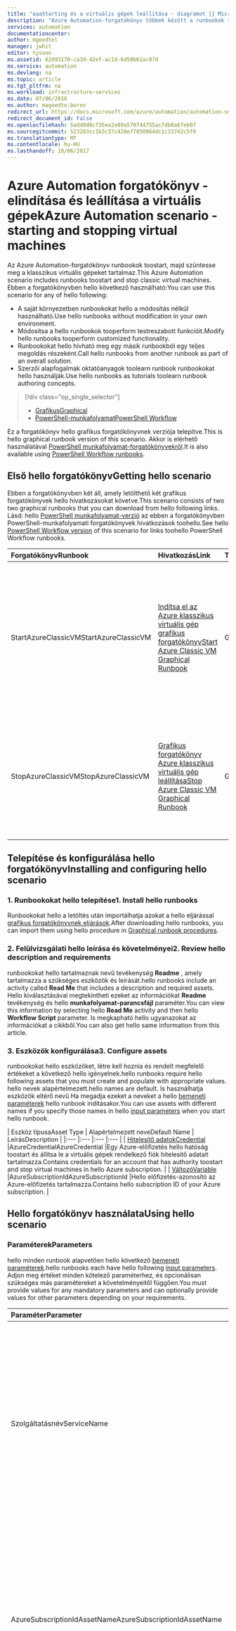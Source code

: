 ```yaml
---
title: "aaaStarting és a virtuális gépek leállítása - diagramot |} Microsoft Docs"
description: "Azure Automation-forgatókönyv többek között a runbookok toostart, majd szüntesse meg a klasszikus virtuális gépek PowerShell munkafolyamat-verzió."
services: automation
documentationcenter: 
author: mgoedtel
manager: jwhit
editor: tysonn
ms.assetid: 62d93170-ca3d-42ef-ac1d-6d50b61ac87d
ms.service: automation
ms.devlang: na
ms.topic: article
ms.tgt_pltfrm: na
ms.workload: infrastructure-services
ms.date: 07/06/2016
ms.author: magoedte;bwren
redirect_url: https://docs.microsoft.com/azure/automation/automation-solution-vm-management
redirect_document_id: False
ms.openlocfilehash: 5add8d8cf35ea2e89a570744755ac7db0a6feb07
ms.sourcegitcommit: 523283cc1b3c37c428e77850964dc1c33742c5f0
ms.translationtype: MT
ms.contentlocale: hu-HU
ms.lasthandoff: 10/06/2017
---
```

# <a name="azure-automation-scenario---starting-and-stopping-virtual-machines"></a><span data-ttu-id="7b635-103">Azure Automation forgatókönyv - elindítása és leállítása a virtuális gépek</span><span class="sxs-lookup"><span data-stu-id="7b635-103">Azure Automation scenario - starting and stopping virtual machines</span></span>
<span data-ttu-id="7b635-104">Az Azure Automation-forgatókönyv runbookok toostart, majd szüntesse meg a klasszikus virtuális gépeket tartalmaz.</span><span class="sxs-lookup"><span data-stu-id="7b635-104">This Azure Automation scenario includes runbooks toostart and stop classic virtual machines.</span></span>  <span data-ttu-id="7b635-105">Ebben a forgatókönyvben hello következő használható:</span><span class="sxs-lookup"><span data-stu-id="7b635-105">You can use this scenario for any of hello following:</span></span>  

* <span data-ttu-id="7b635-106">A saját környezetben runbookokat hello a módosítás nélkül használható.</span><span class="sxs-lookup"><span data-stu-id="7b635-106">Use hello runbooks without modification in your own environment.</span></span>
* <span data-ttu-id="7b635-107">Módosítsa a hello runbookok tooperform testreszabott funkcióit.</span><span class="sxs-lookup"><span data-stu-id="7b635-107">Modify hello runbooks tooperform customized functionality.</span></span>  
* <span data-ttu-id="7b635-108">Runbookokat hello hívható meg egy másik runbookból egy teljes megoldás részeként.</span><span class="sxs-lookup"><span data-stu-id="7b635-108">Call hello runbooks from another runbook as part of an overall solution.</span></span>
* <span data-ttu-id="7b635-109">Szerzői alapfogalmak oktatóanyagok toolearn runbook runbookokat hello használják.</span><span class="sxs-lookup"><span data-stu-id="7b635-109">Use hello runbooks as tutorials toolearn runbook authoring concepts.</span></span>

> [!div class="op_single_selector"]
> * [<span data-ttu-id="7b635-110">Grafikus</span><span class="sxs-lookup"><span data-stu-id="7b635-110">Graphical</span></span>](automation-solution-startstopvm-graphical.md)
> * [<span data-ttu-id="7b635-111">PowerShell-munkafolyamat</span><span class="sxs-lookup"><span data-stu-id="7b635-111">PowerShell Workflow</span></span>](automation-solution-startstopvm-psworkflow.md)
>
>

<span data-ttu-id="7b635-112">Ez a forgatókönyv hello grafikus forgatókönyvnek verziója telepítve.</span><span class="sxs-lookup"><span data-stu-id="7b635-112">This is hello graphical runbook version of this scenario.</span></span> <span data-ttu-id="7b635-113">Akkor is elérhető használatával [PowerShell munkafolyamat-forgatókönyvekről](automation-solution-startstopvm-psworkflow.md).</span><span class="sxs-lookup"><span data-stu-id="7b635-113">It is also available using [PowerShell Workflow runbooks](automation-solution-startstopvm-psworkflow.md).</span></span>

## <a name="getting-hello-scenario"></a><span data-ttu-id="7b635-114">Első hello forgatókönyv</span><span class="sxs-lookup"><span data-stu-id="7b635-114">Getting hello scenario</span></span>
<span data-ttu-id="7b635-115">Ebben a forgatókönyvben két áll, amely letölthető két grafikus forgatókönyvek hello hivatkozásokat követve.</span><span class="sxs-lookup"><span data-stu-id="7b635-115">This scenario consists of two two graphical runbooks that you can download from hello following links.</span></span>  <span data-ttu-id="7b635-116">Lásd: hello [PowerShell munkafolyamat-verzió](automation-solution-startstopvm-psworkflow.md) az ebben a forgatókönyvben PowerShell-munkafolyamati forgatókönyvek hivatkozások toohello.</span><span class="sxs-lookup"><span data-stu-id="7b635-116">See hello [PowerShell Workflow version](automation-solution-startstopvm-psworkflow.md) of this scenario for links toohello PowerShell Workflow runbooks.</span></span>

| <span data-ttu-id="7b635-117">Forgatókönyv</span><span class="sxs-lookup"><span data-stu-id="7b635-117">Runbook</span></span> | <span data-ttu-id="7b635-118">Hivatkozás</span><span class="sxs-lookup"><span data-stu-id="7b635-118">Link</span></span> | <span data-ttu-id="7b635-119">Típus</span><span class="sxs-lookup"><span data-stu-id="7b635-119">Type</span></span> | <span data-ttu-id="7b635-120">Leírás</span><span class="sxs-lookup"><span data-stu-id="7b635-120">Description</span></span> |
|:--- |:--- |:--- |:--- |
| <span data-ttu-id="7b635-121">StartAzureClassicVM</span><span class="sxs-lookup"><span data-stu-id="7b635-121">StartAzureClassicVM</span></span> |[<span data-ttu-id="7b635-122">Indítsa el az Azure klasszikus virtuális gép grafikus forgatókönyv</span><span class="sxs-lookup"><span data-stu-id="7b635-122">Start Azure Classic VM Graphical Runbook</span></span>](https://gallery.technet.microsoft.com/scriptcenter/Start-Azure-Classic-VM-c6067b3d) |<span data-ttu-id="7b635-123">Grafikus</span><span class="sxs-lookup"><span data-stu-id="7b635-123">Graphical</span></span> |<span data-ttu-id="7b635-124">Minden klasszikus virtuális gépek Azure-előfizetés vagy az összes virtuális gép egy adott szolgáltatáshoz nevű indítja el.</span><span class="sxs-lookup"><span data-stu-id="7b635-124">Starts all classic virtual machines in an Azure subscription or all virtual machines with a particular service name.</span></span> |
| <span data-ttu-id="7b635-125">StopAzureClassicVM</span><span class="sxs-lookup"><span data-stu-id="7b635-125">StopAzureClassicVM</span></span> |[<span data-ttu-id="7b635-126">Grafikus forgatókönyv Azure klasszikus virtuális gép leállítása</span><span class="sxs-lookup"><span data-stu-id="7b635-126">Stop Azure Classic VM Graphical Runbook</span></span>](https://gallery.technet.microsoft.com/scriptcenter/Stop-Azure-Classic-VM-397819bd) |<span data-ttu-id="7b635-127">Grafikus</span><span class="sxs-lookup"><span data-stu-id="7b635-127">Graphical</span></span> |<span data-ttu-id="7b635-128">Automation-fiók összes virtuális gép vagy egy adott szolgáltatáshoz névvel rendelkező összes virtuális gép leáll.</span><span class="sxs-lookup"><span data-stu-id="7b635-128">Stops all virtual machines in an automation account or all virtual machines with a particular service name.</span></span> |

## <a name="installing-and-configuring-hello-scenario"></a><span data-ttu-id="7b635-129">Telepítése és konfigurálása hello forgatókönyv</span><span class="sxs-lookup"><span data-stu-id="7b635-129">Installing and configuring hello scenario</span></span>
### <a name="1-install-hello-runbooks"></a><span data-ttu-id="7b635-130">1. Runbookokat hello telepítése</span><span class="sxs-lookup"><span data-stu-id="7b635-130">1. Install hello runbooks</span></span>
<span data-ttu-id="7b635-131">Runbookokat hello a letöltés után importálhatja azokat a hello eljárással [grafikus forgatókönyvnek eljárások](automation-graphical-authoring-intro.md#graphical-runbook-procedures).</span><span class="sxs-lookup"><span data-stu-id="7b635-131">After downloading hello runbooks, you can import them using hello procedure in [Graphical runbook procedures](automation-graphical-authoring-intro.md#graphical-runbook-procedures).</span></span>

### <a name="2-review-hello-description-and-requirements"></a><span data-ttu-id="7b635-132">2. Felülvizsgálati hello leírása és követelményei</span><span class="sxs-lookup"><span data-stu-id="7b635-132">2. Review hello description and requirements</span></span>
<span data-ttu-id="7b635-133">runbookokat hello tartalmaznak nevű tevékenység **Readme** , amely tartalmazza a szükséges eszközök és leírását.</span><span class="sxs-lookup"><span data-stu-id="7b635-133">hello runbooks include an activity called **Read Me** that includes a description and required assets.</span></span>  <span data-ttu-id="7b635-134">Hello kiválasztásával megtekintheti ezeket az információkat **Readme** tevékenység és hello **munkafolyamat-parancsfájl** paraméter.</span><span class="sxs-lookup"><span data-stu-id="7b635-134">You can view this information by selecting hello **Read Me** activity and then hello **Workflow Script** parameter.</span></span>  <span data-ttu-id="7b635-135">Is megkapható hello ugyanazokat az információkat a cikkből.</span><span class="sxs-lookup"><span data-stu-id="7b635-135">You can also get hello same information from this article.</span></span>

### <a name="3-configure-assets"></a><span data-ttu-id="7b635-136">3. Eszközök konfigurálása</span><span class="sxs-lookup"><span data-stu-id="7b635-136">3. Configure assets</span></span>
<span data-ttu-id="7b635-137">runbookokat hello eszközöket, létre kell hoznia és rendelt megfelelő értékeket a következő hello igényelnek.</span><span class="sxs-lookup"><span data-stu-id="7b635-137">hello runbooks require hello following assets that you must create and populate with appropriate values.</span></span>  <span data-ttu-id="7b635-138">hello nevek alapértelmezett.</span><span class="sxs-lookup"><span data-stu-id="7b635-138">hello names are default.</span></span>  <span data-ttu-id="7b635-139">Is használhatja eszközök eltérő nevű Ha megadja ezeket a neveket a hello [bemeneti paraméterek](#using-the-runbooks) hello runbook indításakor.</span><span class="sxs-lookup"><span data-stu-id="7b635-139">You can use assets with different names if you specify those names in hello [input parameters](#using-the-runbooks) when you start hello runbook.</span></span>

| <span data-ttu-id="7b635-140">Eszköz típusa</span><span class="sxs-lookup"><span data-stu-id="7b635-140">Asset Type</span></span> | <span data-ttu-id="7b635-141">Alapértelmezett neve</span><span class="sxs-lookup"><span data-stu-id="7b635-141">Default Name</span></span> | <span data-ttu-id="7b635-142">Leírás</span><span class="sxs-lookup"><span data-stu-id="7b635-142">Description</span></span> |
|:--- |:--- |:--- |:--- |
| [<span data-ttu-id="7b635-143">Hitelesítő adatok</span><span class="sxs-lookup"><span data-stu-id="7b635-143">Credential</span></span>](automation-credentials.md) |<span data-ttu-id="7b635-144">AzureCredential</span><span class="sxs-lookup"><span data-stu-id="7b635-144">AzureCredential</span></span> |<span data-ttu-id="7b635-145">Egy Azure-előfizetés hello hatóság toostart és állítsa le a virtuális gépek rendelkező fiók hitelesítő adatait tartalmazza.</span><span class="sxs-lookup"><span data-stu-id="7b635-145">Contains credentials for an account that has authority toostart and stop virtual machines in hello Azure subscription.</span></span> |
| [<span data-ttu-id="7b635-146">Változó</span><span class="sxs-lookup"><span data-stu-id="7b635-146">Variable</span></span>](automation-variables.md) |<span data-ttu-id="7b635-147">AzureSubscriptionId</span><span class="sxs-lookup"><span data-stu-id="7b635-147">AzureSubscriptionId</span></span> |<span data-ttu-id="7b635-148">Hello előfizetés-azonosító az Azure-előfizetés tartalmazza.</span><span class="sxs-lookup"><span data-stu-id="7b635-148">Contains hello subscription ID of your Azure subscription.</span></span> |

## <a name="using-hello-scenario"></a><span data-ttu-id="7b635-149">Hello forgatókönyv használata</span><span class="sxs-lookup"><span data-stu-id="7b635-149">Using hello scenario</span></span>
### <a name="parameters"></a><span data-ttu-id="7b635-150">Paraméterek</span><span class="sxs-lookup"><span data-stu-id="7b635-150">Parameters</span></span>
<span data-ttu-id="7b635-151">hello minden runbook alapvetően hello következő [bemeneti paraméterek](automation-starting-a-runbook.md#runbook-parameters).</span><span class="sxs-lookup"><span data-stu-id="7b635-151">hello runbooks each have hello following [input parameters](automation-starting-a-runbook.md#runbook-parameters).</span></span>  <span data-ttu-id="7b635-152">Adjon meg értéket minden kötelező paraméterhez, és opcionálisan szükséges más paramétereket a követelményeitől függően.</span><span class="sxs-lookup"><span data-stu-id="7b635-152">You must provide values for any mandatory parameters and can optionally provide values for other parameters depending on your requirements.</span></span>

| <span data-ttu-id="7b635-153">Paraméter</span><span class="sxs-lookup"><span data-stu-id="7b635-153">Parameter</span></span> | <span data-ttu-id="7b635-154">Típus</span><span class="sxs-lookup"><span data-stu-id="7b635-154">Type</span></span> | <span data-ttu-id="7b635-155">Kötelező</span><span class="sxs-lookup"><span data-stu-id="7b635-155">Mandatory</span></span> | <span data-ttu-id="7b635-156">Leírás</span><span class="sxs-lookup"><span data-stu-id="7b635-156">Description</span></span> |
|:--- |:--- |:--- |:--- |
| <span data-ttu-id="7b635-157">Szolgáltatásnév</span><span class="sxs-lookup"><span data-stu-id="7b635-157">ServiceName</span></span> |<span data-ttu-id="7b635-158">Karakterlánc</span><span class="sxs-lookup"><span data-stu-id="7b635-158">string</span></span> |<span data-ttu-id="7b635-159">Nem</span><span class="sxs-lookup"><span data-stu-id="7b635-159">No</span></span> |<span data-ttu-id="7b635-160">Ha egy érték áll rendelkezésre, majd az összes virtuális gép szolgáltatás nevű elindításakor vagy leállt.</span><span class="sxs-lookup"><span data-stu-id="7b635-160">If a value is provided, then all virtual machines with that service name are started or stopped.</span></span>  <span data-ttu-id="7b635-161">Ha nincs érték megadva, majd minden hello Azure-előfizetéssel klasszikus virtuális gépek elindításakor vagy leállt.</span><span class="sxs-lookup"><span data-stu-id="7b635-161">If no value is provided, then all classic virtual machines in hello Azure subscription are started or stopped.</span></span> |
| <span data-ttu-id="7b635-162">AzureSubscriptionIdAssetName</span><span class="sxs-lookup"><span data-stu-id="7b635-162">AzureSubscriptionIdAssetName</span></span> |<span data-ttu-id="7b635-163">Karakterlánc</span><span class="sxs-lookup"><span data-stu-id="7b635-163">string</span></span> |<span data-ttu-id="7b635-164">Nem</span><span class="sxs-lookup"><span data-stu-id="7b635-164">No</span></span> |<span data-ttu-id="7b635-165">Hello hello nevét tartalmazza [változóeszköz](#installing-and-configuring-the-scenario) , amely tartalmazza az Azure-előfizetéshez hello előfizetés-azonosítója.</span><span class="sxs-lookup"><span data-stu-id="7b635-165">Contains hello name of hello [variable asset](#installing-and-configuring-the-scenario) that contains hello subscription ID of your Azure subscription.</span></span>  <span data-ttu-id="7b635-166">Ha nem adja meg egy értéket *AzureSubscriptionId* szolgál.</span><span class="sxs-lookup"><span data-stu-id="7b635-166">If you don't specify a value, *AzureSubscriptionId* is used.</span></span> |
| <span data-ttu-id="7b635-167">AzureCredentialAssetName</span><span class="sxs-lookup"><span data-stu-id="7b635-167">AzureCredentialAssetName</span></span> |<span data-ttu-id="7b635-168">Karakterlánc</span><span class="sxs-lookup"><span data-stu-id="7b635-168">string</span></span> |<span data-ttu-id="7b635-169">Nem</span><span class="sxs-lookup"><span data-stu-id="7b635-169">No</span></span> |<span data-ttu-id="7b635-170">Hello hello nevét tartalmazza [hitelesítőadat-eszköz](#installing-and-configuring-the-scenario) tartalmazó hello runbook toouse hello hitelesítő adatait.</span><span class="sxs-lookup"><span data-stu-id="7b635-170">Contains hello name of hello [credential asset](#installing-and-configuring-the-scenario) that contains hello credentials for hello runbook toouse.</span></span>  <span data-ttu-id="7b635-171">Ha nem adja meg egy értéket *AzureCredential* szolgál.</span><span class="sxs-lookup"><span data-stu-id="7b635-171">If you don't specify a value, *AzureCredential* is used.</span></span> |

### <a name="starting-hello-runbooks"></a><span data-ttu-id="7b635-172">Runbookokat hello indítása</span><span class="sxs-lookup"><span data-stu-id="7b635-172">Starting hello runbooks</span></span>
<span data-ttu-id="7b635-173">Hello módszerek bármelyikét használhatja [runbook elindítása az Azure Automationben](automation-starting-a-runbook.md) toostart vagy runbookokat hello a ebben a cikkben.</span><span class="sxs-lookup"><span data-stu-id="7b635-173">You can use any of hello methods in [Starting a runbook in Azure Automation](automation-starting-a-runbook.md) toostart either of hello runbooks in this article.</span></span>

<span data-ttu-id="7b635-174">a következő Példaparancsok hello használja a Windows PowerShell toorun **StartAzureClassicVM** toostart hello szolgáltatás névvel rendelkező összes virtuális gép *MyVMService*.</span><span class="sxs-lookup"><span data-stu-id="7b635-174">hello following sample commands uses Windows PowerShell toorun **StartAzureClassicVM** toostart all virtual machines with hello service name *MyVMService*.</span></span>

    $params = @{"ServiceName"="MyVMService"}
    Start-AzureAutomationRunbook –AutomationAccountName "MyAutomationAccount" –Name "StartAzureClassicVM" –Parameters $params

### <a name="output"></a><span data-ttu-id="7b635-175">Kimenet</span><span class="sxs-lookup"><span data-stu-id="7b635-175">Output</span></span>
<span data-ttu-id="7b635-176">runbookokat hello fog [kimeneti üzenet](automation-runbook-output-and-messages.md) minden virtuális gép, amely azt jelzi-e hello indítási vagy leállítási utasítás sikeresen el lett küldve.</span><span class="sxs-lookup"><span data-stu-id="7b635-176">hello runbooks will [output a message](automation-runbook-output-and-messages.md) for each virtual machine indicating whether or not hello start or stop instruction was successfully submitted.</span></span>  <span data-ttu-id="7b635-177">Kereshet az hello kimeneti toodetermine hello eredmények minden runbook egy adott karakterláncot.</span><span class="sxs-lookup"><span data-stu-id="7b635-177">You can look for a specific string in hello output toodetermine hello result for each runbook.</span></span>  <span data-ttu-id="7b635-178">a következő táblázat hello hello lehetséges kimeneti karakterláncok listáját.</span><span class="sxs-lookup"><span data-stu-id="7b635-178">hello possible output strings are listed in hello following table.</span></span>

| <span data-ttu-id="7b635-179">Forgatókönyv</span><span class="sxs-lookup"><span data-stu-id="7b635-179">Runbook</span></span> | <span data-ttu-id="7b635-180">Az állapot</span><span class="sxs-lookup"><span data-stu-id="7b635-180">Condition</span></span> | <span data-ttu-id="7b635-181">Üzenet</span><span class="sxs-lookup"><span data-stu-id="7b635-181">Message</span></span> |
|:--- |:--- |:--- |
| <span data-ttu-id="7b635-182">StartAzureClassicVM</span><span class="sxs-lookup"><span data-stu-id="7b635-182">StartAzureClassicVM</span></span> |<span data-ttu-id="7b635-183">Virtuális gép már fut.</span><span class="sxs-lookup"><span data-stu-id="7b635-183">Virtual machine is already running</span></span> |<span data-ttu-id="7b635-184">MyVM már fut.</span><span class="sxs-lookup"><span data-stu-id="7b635-184">MyVM is already running</span></span> |
| <span data-ttu-id="7b635-185">StartAzureClassicVM</span><span class="sxs-lookup"><span data-stu-id="7b635-185">StartAzureClassicVM</span></span> |<span data-ttu-id="7b635-186">Kérelem küldése sikeres volt a virtuális gép indítása</span><span class="sxs-lookup"><span data-stu-id="7b635-186">Start request for virtual machine successfully submitted</span></span> |<span data-ttu-id="7b635-187">MyVM el lett indítva.</span><span class="sxs-lookup"><span data-stu-id="7b635-187">MyVM has been started</span></span> |
| <span data-ttu-id="7b635-188">StartAzureClassicVM</span><span class="sxs-lookup"><span data-stu-id="7b635-188">StartAzureClassicVM</span></span> |<span data-ttu-id="7b635-189">Nem sikerült a virtuális gép indítási kérésre</span><span class="sxs-lookup"><span data-stu-id="7b635-189">Start request for virtual machine failed</span></span> |<span data-ttu-id="7b635-190">Nem sikerült MyVM toostart</span><span class="sxs-lookup"><span data-stu-id="7b635-190">MyVM failed toostart</span></span> |
| <span data-ttu-id="7b635-191">StopAzureClassicVM</span><span class="sxs-lookup"><span data-stu-id="7b635-191">StopAzureClassicVM</span></span> |<span data-ttu-id="7b635-192">Virtuális gép már fut.</span><span class="sxs-lookup"><span data-stu-id="7b635-192">Virtual machine is already running</span></span> |<span data-ttu-id="7b635-193">MyVM már le van állítva.</span><span class="sxs-lookup"><span data-stu-id="7b635-193">MyVM is already stopped</span></span> |
| <span data-ttu-id="7b635-194">StopAzureClassicVM</span><span class="sxs-lookup"><span data-stu-id="7b635-194">StopAzureClassicVM</span></span> |<span data-ttu-id="7b635-195">Kérelem küldése sikeres volt a virtuális gép indítása</span><span class="sxs-lookup"><span data-stu-id="7b635-195">Start request for virtual machine successfully submitted</span></span> |<span data-ttu-id="7b635-196">MyVM el lett indítva.</span><span class="sxs-lookup"><span data-stu-id="7b635-196">MyVM has been started</span></span> |
| <span data-ttu-id="7b635-197">StopAzureClassicVM</span><span class="sxs-lookup"><span data-stu-id="7b635-197">StopAzureClassicVM</span></span> |<span data-ttu-id="7b635-198">Nem sikerült a virtuális gép indítási kérésre</span><span class="sxs-lookup"><span data-stu-id="7b635-198">Start request for virtual machine failed</span></span> |<span data-ttu-id="7b635-199">Nem sikerült MyVM toostart</span><span class="sxs-lookup"><span data-stu-id="7b635-199">MyVM failed toostart</span></span> |

<span data-ttu-id="7b635-200">Az alábbiakban látható egy képet hello segítségével **StartAzureClassicVM** , egy [gyermekrunbook](automation-child-runbooks.md) egy minta grafikus runbook.</span><span class="sxs-lookup"><span data-stu-id="7b635-200">Following is an image of using hello **StartAzureClassicVM** as a [child runbook](automation-child-runbooks.md) in a sample graphical runbook.</span></span>  <span data-ttu-id="7b635-201">A következő táblázat hello hello feltételes hivatkozások használja.</span><span class="sxs-lookup"><span data-stu-id="7b635-201">This uses hello conditional links in hello following table.</span></span>

| <span data-ttu-id="7b635-202">Hivatkozás</span><span class="sxs-lookup"><span data-stu-id="7b635-202">Link</span></span> | <span data-ttu-id="7b635-203">Feltételek</span><span class="sxs-lookup"><span data-stu-id="7b635-203">Criteria</span></span> |
|:--- |:--- |
| <span data-ttu-id="7b635-204">Sikeres kapcsolat</span><span class="sxs-lookup"><span data-stu-id="7b635-204">Success link</span></span> |<span data-ttu-id="7b635-205">[StartAzureClassicVM] $ActivityOutput – például a "\* elindult"</span><span class="sxs-lookup"><span data-stu-id="7b635-205">$ActivityOutput['StartAzureClassicVM'] -like "\* has been started"</span></span> |
| <span data-ttu-id="7b635-206">Hiba történt hivatkozás</span><span class="sxs-lookup"><span data-stu-id="7b635-206">Error link</span></span> |<span data-ttu-id="7b635-207">[StartAzureClassicVM] $ActivityOutput-notlike "\* elindult"</span><span class="sxs-lookup"><span data-stu-id="7b635-207">$ActivityOutput['StartAzureClassicVM'] -notlike "\* has been started"</span></span> |

![Gyermek runbook – példa](media/automation-solution-startstopvm/graphical-childrunbook-example.png)

## <a name="detailed-breakdown"></a><span data-ttu-id="7b635-209">Részletes információkat</span><span class="sxs-lookup"><span data-stu-id="7b635-209">Detailed breakdown</span></span>
<span data-ttu-id="7b635-210">Az alábbiakban látható az ebben a forgatókönyvben hello runbookok részletes információkat.</span><span class="sxs-lookup"><span data-stu-id="7b635-210">Following is a detailed breakdown of hello runbooks in this scenario.</span></span>  <span data-ttu-id="7b635-211">Ezen információk tooeither runbookokat hello vagy ezekből a saját automatizálási esetekben tartalomkészítéshez csak toolearn testreszabása.</span><span class="sxs-lookup"><span data-stu-id="7b635-211">You can use this information tooeither customize hello runbooks or just toolearn from them for authoring your own automation scenarios.</span></span>

### <a name="authentication"></a><span data-ttu-id="7b635-212">Authentication</span><span class="sxs-lookup"><span data-stu-id="7b635-212">Authentication</span></span>
![Authentication](media/automation-solution-startstopvm/graphical-authentication.png)

<span data-ttu-id="7b635-214">hello runbook tevékenységek tooset hello kezdődik [hitelesítő adatok](automation-credentials.md) és az Azure-előfizetéssel, amely jelzi a hello rest hello runbook.</span><span class="sxs-lookup"><span data-stu-id="7b635-214">hello runbook starts with activities tooset hello [credentials](automation-credentials.md) and Azure subscription that will be used for hello rest of hello runbook.</span></span>

<span data-ttu-id="7b635-215">első két tevékenység hello **előfizetés-azonosító beszerzése** és **első Azure hitelesítő**, hello beolvasása [eszközök](#installing-the-runbook) hello következő két tevékenység által használt.</span><span class="sxs-lookup"><span data-stu-id="7b635-215">hello first two activities, **Get Subscription Id** and **Get Azure Credential**, retrieve hello [assets](#installing-the-runbook) that are used by hello next two activities.</span></span>  <span data-ttu-id="7b635-216">Adott tevékenységek közvetlenül hello eszközök kell megadni, de szükségük hello eszköz nevét.</span><span class="sxs-lookup"><span data-stu-id="7b635-216">Those activities could directly specify hello assets, but they need hello asset names.</span></span>  <span data-ttu-id="7b635-217">Mivel azt engedélyezi a felhasználó toospecify hello ezeket a neveket a hello [bemeneti paraméterek](#using-the-runbooks), ezeket a tevékenységeket tooretrieve hello eszközöket kell egy bemeneti paraméter által megadott névvel.</span><span class="sxs-lookup"><span data-stu-id="7b635-217">Since we are allowing hello user toospecify those names in hello [input parameters](#using-the-runbooks), we need these activities tooretrieve hello assets with a name specified by an input parameter.</span></span>

<span data-ttu-id="7b635-218">**Adja hozzá AzureAccount** beállítása hello hello rest hello runbook használt hitelesítő adatait.</span><span class="sxs-lookup"><span data-stu-id="7b635-218">**Add-AzureAccount** sets hello credentials that will be used for hello rest of hello runbook.</span></span>  <span data-ttu-id="7b635-219">hello hitelesítőadat-eszköz, amely lekérdezi a **első Azure hitelesítő** hozzáférés toostart és állítsa le a virtuális gépek hello Azure-előfizetéssel kell rendelkeznie.</span><span class="sxs-lookup"><span data-stu-id="7b635-219">hello credential asset that it retrieves from **Get Azure Credential** must have access toostart and stop virtual machines in hello Azure subscription.</span></span>  <span data-ttu-id="7b635-220">hello használt előfizetés szerint ki van választva **válasszon-AzureSubscription** hello előfizetés-azonosítót használó a **előfizetés-azonosító beszerzése**.</span><span class="sxs-lookup"><span data-stu-id="7b635-220">hello subscription that's used is selected by **Select-AzureSubscription** which uses hello subscription Id from **Get Subscription Id**.</span></span>

### <a name="get-virtual-machines"></a><span data-ttu-id="7b635-221">Virtuális gépeinek beolvasása</span><span class="sxs-lookup"><span data-stu-id="7b635-221">Get virtual machines</span></span>
![Virtuális gépek beolvasása](media/automation-solution-startstopvm/graphical-getvms.png)

<span data-ttu-id="7b635-223">hello runbook kell a virtuális gépek azt fogja dolgozni a toodetermine, és hogy azok vannak már elindított vagy leállított (attól függően, hogy hello runbook).</span><span class="sxs-lookup"><span data-stu-id="7b635-223">hello runbook needs toodetermine which virtual machines it will be working with and whether they are already started or stopped (depending on hello runbook).</span></span>   <span data-ttu-id="7b635-224">Hello virtuális gépek két tevékenység egyik kér le.</span><span class="sxs-lookup"><span data-stu-id="7b635-224">One of two activities will retrieve hello VMs.</span></span>  <span data-ttu-id="7b635-225">**Virtuális gépek beolvasása a szolgáltatás** fog futni, ha hello *szolgáltatásnév* hello runbook bemeneti paraméter értéke.</span><span class="sxs-lookup"><span data-stu-id="7b635-225">**Get VMs in Service** will run if hello *ServiceName* input parameter for hello runbook contains a value.</span></span>  <span data-ttu-id="7b635-226">**Minden virtuális gép első** fog futni, ha hello *szolgáltatásnév* hello runbook bemeneti paraméter nem tartalmaz értéket.</span><span class="sxs-lookup"><span data-stu-id="7b635-226">**Get All VMs** will run if hello *ServiceName* input parameter for hello runbook does not contain a value.</span></span>  <span data-ttu-id="7b635-227">A működési elvet minden tevékenység megelőző hello feltételes hivatkozások végzi el.</span><span class="sxs-lookup"><span data-stu-id="7b635-227">This logic is performed by hello conditional links preceding each activity.</span></span>

<span data-ttu-id="7b635-228">Mindkét tevékenységek használata hello **Get-AzureVM** parancsmag.</span><span class="sxs-lookup"><span data-stu-id="7b635-228">Both activities use hello **Get-AzureVM** cmdlet.</span></span>  <span data-ttu-id="7b635-229">**Minden virtuális gép első** használ hello **ListAllVMs** paraméter beállítása tooreturn összes virtuális gépet.</span><span class="sxs-lookup"><span data-stu-id="7b635-229">**Get All VMs** uses hello **ListAllVMs** parameter set tooreturn all virtual machines.</span></span>  <span data-ttu-id="7b635-230">**Beolvasása a virtuális gépek szolgáltatás** használ hello **GetVMByServiceAndVMName** paraméter beállítása és hello biztosít **szolgáltatásnév** hello bemeneti paramétere **szolgáltatásnév**paraméter.</span><span class="sxs-lookup"><span data-stu-id="7b635-230">**Get VMs in Service** uses hello **GetVMByServiceAndVMName** parameter set and provides hello **ServiceName** input parameter for hello **ServiceName** parameter.</span></span>  

### <a name="merge-vms"></a><span data-ttu-id="7b635-231">Virtuális gépek egyesítése</span><span class="sxs-lookup"><span data-stu-id="7b635-231">Merge VMs</span></span>
![Virtuális gépek egyesítése](media/automation-solution-startstopvm/graphical-mergevms.png)

<span data-ttu-id="7b635-233">Hello **egyesítése virtuális gépek** tevékenysége túl bemeneti szükséges tooprovide**Start-AzureVM** amely kell hello és virtuális gép van toostart hello szolgáltatás nevét.</span><span class="sxs-lookup"><span data-stu-id="7b635-233">hello **Merge VMs** activity is required tooprovide input too**Start-AzureVM** which needs hello name and service name of hello vm(s) toostart.</span></span>  <span data-ttu-id="7b635-234">Hogy bemeneti származhat vagy **minden virtuális gép első** vagy **virtuális gépeinek beolvasása szolgáltatás**, de **Start-AzureVM** csak adhatja meg a bemeneti egy tevékenység.</span><span class="sxs-lookup"><span data-stu-id="7b635-234">That input could come from either **Get All VMs** or **Get VMs in Service**, but **Start-AzureVM** can only specify one activity for its input.</span></span>   

<span data-ttu-id="7b635-235">hello forgatókönyv, toocreate **egyesítése virtuális gépek** amely fut hello **Write-Output** parancsmag.</span><span class="sxs-lookup"><span data-stu-id="7b635-235">hello scenario is toocreate **Merge VMs** which runs hello **Write-Output** cmdlet.</span></span>  <span data-ttu-id="7b635-236">Hello **InputObject** parancsmagot paramétere, amely egyesíti az előző két hello tevékenységek hello bemeneti PowerShell-kifejezést.</span><span class="sxs-lookup"><span data-stu-id="7b635-236">hello **InputObject** parameter for that cmdlet is a PowerShell Expression that combines hello input of hello previous two activities.</span></span>  <span data-ttu-id="7b635-237">Ezek a tevékenységek csak az egyik, csak a várt kimeneti egy készletét fog futni.</span><span class="sxs-lookup"><span data-stu-id="7b635-237">Only one of those activities will run, so only one set of output is expected.</span></span>  <span data-ttu-id="7b635-238">**Start-AzureVM** kimenet használhatja a bemeneti paraméterek.</span><span class="sxs-lookup"><span data-stu-id="7b635-238">**Start-AzureVM** can use that output for its input parameters.</span></span>

### <a name="startstop-virtual-machines"></a><span data-ttu-id="7b635-239">Virtuális gépek indítása és leállítása</span><span class="sxs-lookup"><span data-stu-id="7b635-239">Start/Stop virtual machines</span></span>
![Indítsa el a virtuális gépek](media/automation-solution-startstopvm/graphical-startvm.png) ![Állítsa le a virtuális gépek](media/automation-solution-startstopvm/graphical-stopvm.png)

<span data-ttu-id="7b635-242">Hello runbooktól függő hello következő tevékenységek toostart kísérletet, vagy állítsa le a hello powershellel **Start-AzureVM** vagy **Stop-AzureVM**.</span><span class="sxs-lookup"><span data-stu-id="7b635-242">Depending on hello runbook, hello next activities attempt toostart or stop hello runbook using **Start-AzureVM** or **Stop-AzureVM**.</span></span>  <span data-ttu-id="7b635-243">Mivel hello tevékenység egy folyamatkapcsolódása előzi meg, akkor fog futni egyszer minden objektum által visszaadott **egyesítése virtuális gépek**.</span><span class="sxs-lookup"><span data-stu-id="7b635-243">Since hello activity is preceded by a pipeline link, it will run once for each object returned from **Merge VMs**.</span></span>  <span data-ttu-id="7b635-244">hello kapcsolat feltételes, hogy hello tevékenység csak fog futni, ha hello *RunningState* hello a virtuális gép van *leállítva* a **Start-AzureVM** és  *Lépések* a **Stop-AzureVM**.</span><span class="sxs-lookup"><span data-stu-id="7b635-244">hello link is conditional so that hello activity will only run if hello *RunningState* of hello virtual machine is *Stopped* for **Start-AzureVM** and *Started* for **Stop-AzureVM**.</span></span> <span data-ttu-id="7b635-245">Ha ez a feltétel nem teljesül, majd **értesítés már el van indítva** vagy **értesítés már le van állítva** toosend futtathatók, egy üzenet használatával **Write-Output**.</span><span class="sxs-lookup"><span data-stu-id="7b635-245">If this condition is not met, then **Notify Already Started** or **Notify Already Stopped** is run toosend a message using **Write-Output**.</span></span>

### <a name="send-output"></a><span data-ttu-id="7b635-246">Kimenetként</span><span class="sxs-lookup"><span data-stu-id="7b635-246">Send output</span></span>
![Kezdő virtuális gépek értesítése](media/automation-solution-startstopvm/graphical-notifystart.png) ![Állítsa le virtuális gépek értesítése](media/automation-solution-startstopvm/graphical-notifystop.png)

<span data-ttu-id="7b635-249">utolsó lépésként hello hello runbook toosend kimeneti, hogy a start hello, vagy az egyes virtuális gépek leállítási kérelem küldése sikeres volt.</span><span class="sxs-lookup"><span data-stu-id="7b635-249">hello final step in hello runbook is toosend output whether hello start or stop request for each virtual machine was successfully submitted.</span></span> <span data-ttu-id="7b635-250">Nincs külön **Write-Output** tevékenységet minden egyes, és a rendszer meghatározza, mely egy toorun feltételes hivatkozásokkal.</span><span class="sxs-lookup"><span data-stu-id="7b635-250">There is a separate **Write-Output** activity for each, and we determine which one toorun with conditional links.</span></span>  <span data-ttu-id="7b635-251">**Értesíti a virtuális gép indítása** vagy **VM leállítása értesítés** akkor fut, ha *OperationStatus* van *sikeres*.</span><span class="sxs-lookup"><span data-stu-id="7b635-251">**Notify VM Started** or **Notify VM Stopped** is run if *OperationStatus* is *Succeeded*.</span></span>  <span data-ttu-id="7b635-252">Ha *OperationStatus* bármely olyan értéket, majd az **nem sikerült értesíteni tooStart** vagy **nem sikerült értesíteni tooStop** futtatása.</span><span class="sxs-lookup"><span data-stu-id="7b635-252">If *OperationStatus* is any other value, then **Notify Failed tooStart** or **Notify Failed tooStop** is run.</span></span>

## <a name="next-steps"></a><span data-ttu-id="7b635-253">Következő lépések</span><span class="sxs-lookup"><span data-stu-id="7b635-253">Next steps</span></span>
* [<span data-ttu-id="7b635-254">Grafikus készítése az Azure Automationben</span><span class="sxs-lookup"><span data-stu-id="7b635-254">Graphical authoring in Azure Automation</span></span>](automation-graphical-authoring-intro.md)
* [<span data-ttu-id="7b635-255">Azure Automation runbookjai gyermek</span><span class="sxs-lookup"><span data-stu-id="7b635-255">Child runbooks in Azure Automation</span></span>](automation-child-runbooks.md)
* [<span data-ttu-id="7b635-256">Runbook-kimenet és üzenetek az Azure Automationben</span><span class="sxs-lookup"><span data-stu-id="7b635-256">Runbook output and messages in Azure Automation</span></span>](automation-runbook-output-and-messages.md)
